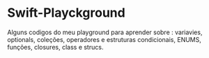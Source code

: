 # Swift-Playckground

Alguns codigos do meu playground para aprender sobre : variavies, optionals, coleções, operadores e estruturas condicionais, ENUMS, funções, closures, class e strucs.
